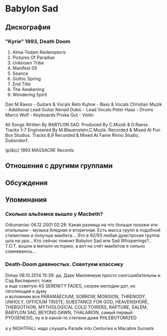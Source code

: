 # Babylon Sad



## Дискография

### "Kyrie" 1993, Death Doom

1. Alma-Tedam Redemptoris
2. Pictures Of Paradise
3. Unknown Tribe
4. Manifest 05
5. Seance
6. Gothic Spring
7. End Title
8. The Awakening
9. Wondering Spirit

 Dan M.Raess - Guitars & Vocals
 Reto Kцhne - Bass & Vocals
 Christian Muzik - Additional Lead Guitar
 Nenad Dukic - Lead Vocals
 Peter Haas - Drums
 Marco Wolf - Keyboards
 Priska Gut - Violin

All Songs Written By BABYLON SAD.
Produced By C.Muzik & D.Raess.
Tracks 1-7 Engineered By M.Blauenstein,C.Muzik.
Recorded & Mixed At Fun Box Studios.
Tracks 8,9 Recorded & Mixed At Fame Rhino Studio,
Dubendorf.

(p)&(c) 1993 MASSACRE Records


## Отношения с другими группами


## Обсуждения


## Упоминания

### Сколько альбомов вышло у Macbeth?

Odiumaniac 06.12.2001 02:28:
Какая разница на что больше похожи эти итальяшки - музыка бледная и вторичная. Есть масса групп в подобной стилистике и получше макбета... Это в 92/93 любая думстрская группа шла на ура... Кто сейчас помнит Babylon Sad или Sad Whisperings?.. T.O.T. вошли в металл-историю, а вот на счёт макбетов я сильно сомневаюсь...

### Death-Doom девяностых. Советуем классику

Dimas 08.10.2014 15:39:
да, Дарк Миллениум просто сногсшибательны и Сэд Висперингс тоже<BR>а еще советую AS SERENITY FADES, скорее мелодик-дэт, но тяготеющий к думу<BR>и вспомним все PARAMAECIUM, SORROW, MORGION, THRENODY, UNHOLY, OFFICIUM TRISTE, SUBSTANCE FOR GOD, HEAVENSHORE, THERGOTHON, MYTHOLOGICAL COLD TOWERS, RAPTURE, SALEM, BABYLON SAD, BEYOND DAWN, THALARION, самый первый PYOGENESIS, ну и в какой-то степени даже PHLEBOTOMIZED<BR><BR>а у NIGHTFALL надо слушать Parade into Centuries и Macabre Sunsets

